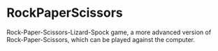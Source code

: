 # RockPaperScissors
Rock-Paper-Scissors-Lizard-Spock game, a more advanced version of Rock-Paper-Scissors, which can be played against the computer.
